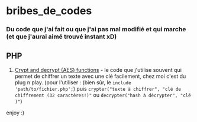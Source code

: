 # bribes_de_codes

### Du code que j'ai fait ou que j'ai pas mal modifié et qui marche (et que j'aurai aimé trouvé instant xD)

## PHP

1. [Crypt and decrypt (AES) functions](https://github.com/MathiAs2Pique/bribes_de_codes/blob/master/php-crypt-and-decrypt-with-aes.php) - le code que j'utilise souvent qui permet de chiffrer un texte avec une clé facilement, chez moi c'est du plug n play. (pour l'utiliser : (bien sûr, le `include 'path/to/fichier.php';`) puis `crypter("texte à chiffrer", "clé de chiffrement (32 caractères!)"` ou `decrypter("hash à décrypter", "clé )"`)


enjoy :)
